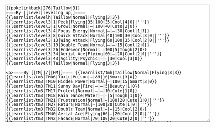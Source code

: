 </p><textarea readonly="" accesskey="," id="wpTextbox1" cols="80" rows="25" style="" class="mw-editfont-monospace" lang="en" dir="ltr" name="wpTextbox1">{{pokelinkback|276|Taillow|3}}
====By [[Level|leveling up]]====
{{learnlist/levelh|Taillow|Normal|Flying|3|3}}
{{learnlist/level3|1|Peck|Flying|35|100|35|Cool|4|0||'''}}
{{learnlist/level3|1|Growl|Normal|—|100|40|Cute|2|0}}
{{learnlist/level3|4|Focus Energy|Normal|—|—|30|Cool|1|3}}
{{learnlist/level3|8|Quick Attack|Normal|40|100|30|Cool|3|0||'''}}
{{learnlist/level3|13|Wing Attack|Flying|60|100|35|Cool|2|0||'''}}
{{learnlist/level3|19|Double Team|Normal|—|—|15|Cool|2|0}}
{{learnlist/level3|26|Endeavor|Normal|—|100|5|Tough|2|0}}
{{learnlist/level3|34|Aerial Ace|Flying|60|—|20|Cool|2|0||'''}}
{{learnlist/level3|43|Agility|Psychic|—|—|30|Cool|3|0}}
{{learnlist/levelf|Taillow|Normal|Flying|3|3}}

====By [[TM]]/[[HM]]====
{{learnlist/tmh|Taillow|Normal|Flying|3|3}}
{{learnlist/tm3|TM06|Toxic|Poison|—|85|10|Smart|3|0}}
{{learnlist/tm3|TM10|Hidden Power|Normal|—|100|15|Smart|3|0}}
{{learnlist/tm3|TM11|Sunny Day|Fire|—|—|5|Beauty|1|0}}
{{learnlist/tm3|TM17|Protect|Normal|—|—|10|Cute|1|0}}
{{learnlist/tm3|TM18|Rain Dance|Water|—|—|5|Tough|1|0}}
{{learnlist/tm3|TM21|Frustration|Normal|—|100|20|Cute|1|0||'''}}
{{learnlist/tm3|TM27|Return|Normal|—|100|20|Cute|1|0||'''}}
{{learnlist/tm3|TM32|Double Team|Normal|—|—|15|Cool|2|0}}
{{learnlist/tm3|TM40|Aerial Ace|Flying|60|—|20|Cool|2|0||'''}}
{{learnlist/tm3|TM42|Facade|Normal|70|100|20|Cute|2|0||'''}}
{{learnlist/tm3|TM43|Secret Power|Normal|70|100|20|Smart|1|0||'''}}
{{learnlist/tm3|TM44|Rest|Psychic|—|—|10|Cute|2|0}}
{{learnlist/tm3|TM45|Attract|Normal|—|100|15|Cute|2|0}}
{{learnlist/tm3|TM46|Thief|Dark|40|100|10|Tough|1|0}}
{{learnlist/tm3|TM47|Steel Wing|Steel|70|90|25|Cool|2|0}}
{{learnlist/tm3|HM02|Fly|Flying|70|95|15|Smart|1|0||'''}}
{{learnlist/tmf|Taillow|Normal|Flying|3|3}}

====By {{pkmn|breeding}}====
{{learnlist/breedh|Taillow|Normal|Flying|3|3}}
{{learnlist/breed3|{{MSP/3|016|Pidgey}}{{MSP/3|017|Pidgeotto}}{{MSP/3|018|Pidgeot}}{{MSP/3|021|Spearow}}{{MSP/3|022|Fearow}}|Mirror Move|Flying|—|—|20|Smart|1|0}}
{{learnlist/breed3|{{MSP/3|021|Spearow}}{{MSP/3|022|Fearow}}{{MSP/3|084|Doduo}}{{MSP/3|085|Dodrio}}{{MSP/3|198|Murkrow}}{{MSP/3|278|Wingull}}&lt;br>{{MSP/3|279|Pelipper}}|Pursuit|Dark|40|100|20|Smart|2|1}}
{{learnlist/breed3|{{MSP/3|084|Doduo}}{{MSP/3|085|Dodrio}}|Rage|Normal|20|100|20|Cool|3|0||'''}}
{{learnlist/breed3|{{MSP/3|333|Swablu}}{{MSP/3|334|Altaria}}|Refresh|Normal|—|—|20|Cute|1|0}}
{{learnlist/breed3|{{MSP/3|334|Altaria}}|Sky Attack|Flying|140|90|5|Cool|3|0||'''}}
{{learnlist/breed3|{{MSP/3|041|Zubat}}{{MSP/3|042|Golbat}}{{MSP/3|169|Crobat}}{{MSP/3|142|Aerodactyl}}{{MSP/3|278|Wingull}}{{MSP/3|279|Pelipper}}|Supersonic|Normal|—|55|20|Smart|3|0}}
{{learnlist/breedf|Taillow|Normal|Flying|3|3}}

====By [[Move Tutor|tutoring]]====
{{learnlist/tutorh|Taillow|Normal|Flying|3|3}}
{{learnlist/tutor3|Counter|Fighting|—|100|20|Tough|2|0|||yes|yes|no}}
{{learnlist/tutor3|Double-Edge|Normal|120|100|15|Tough|6|0||'''|yes|yes|yes}}
{{learnlist/tutor3|Endure|Normal|—|—|10|Tough|2|0|||no|yes|no}}
{{learnlist/tutor3|Mimic|Normal|—|—|10|Cute|1|0|||yes|yes|yes}}
{{learnlist/tutor3|Mud-Slap|Ground|20|100|10|Cute|2|1|||no|yes|no}}
{{learnlist/tutor3|Sky Attack|Flying|140|90|5|Cool|3|0||'''|no|no|yes}}
{{learnlist/tutor3|Sleep Talk|Normal|—|—|10|Cute|3|0|||no|yes|no}}
{{learnlist/tutor3|Snore|Normal|40|100|15|Cute|4|0||'''|no|yes|no}}
{{learnlist/tutor3|Substitute|Normal|—|—|10|Smart|2|0|||yes|yes|yes}}
{{learnlist/tutor3|Swagger|Normal|—|90|15|Cute|2|0|||no|yes|yes}}
{{learnlist/tutor3|Swift|Normal|60|—|20|Cool|2|0||'''|no|yes|no}}
{{learnlist/tutorf|Taillow|Normal|Flying|3|3}}

====By {{pkmn2|event}}s====
{{learnlist/eventh|Taillow|Normal|Flying|3|3}}
{{learnlist/event3|[[PokéPark (theme park)#Taillow|PokéPark Events]]|FeatherDance|Flying|—|100|15|Beauty|2|0}}
{{learnlist/eventf|Taillow|Normal|Flying|3|3}}

[[it:Taillow/Mosse apprese in terza generazione]]
[[zh:傲骨燕/第三世代招式表]]
